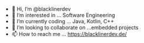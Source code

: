- 👋 Hi, I’m @blacklinerdev
- 👀 I’m interested in ... Software Engineering
- 🌱 I’m currently coding ... Java, Kotlin, C++
- 💞️ I’m looking to collaborate on ...embedded projects
- 📫 How to reach me ... https://blacklinerdev.de/

<!---
blacklinerdev/blacklinerdev is a ✨ special ✨ repository because its `README.md` (this file) appears on your GitHub profile.
You can click the Preview link to take a look at your changes.
--->
